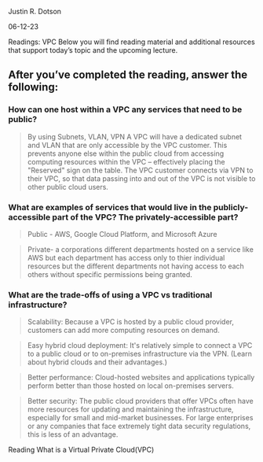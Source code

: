Justin R. Dotson

06-12-23

Readings: VPC
Below you will find reading material and additional resources that support today’s topic and the upcoming lecture.

## After you’ve completed the reading, answer the following:

### How can one host within a VPC any services that need to be public?
> By using Subnets, VLAN, VPN A VPC will have a dedicated subnet and VLAN that are only accessible by the VPC customer. This prevents anyone else within the public cloud from accessing computing resources within the VPC – effectively placing the "Reserved" sign on the table. The VPC customer connects via VPN to their VPC, so that data passing into and out of the VPC is not visible to other public cloud users.


### What are examples of services that would live in the publicly-accessible part of the VPC? The privately-accessible part?
>Public - AWS, Google Cloud Platform, and Microsoft Azure

>Private- a corporations different departments hosted on a service like AWS but each department has access only to thier individual resources but the different departments not having access to each others without specific permissions being granted.

### What are the trade-offs of using a VPC vs traditional infrastructure?
>Scalability: Because a VPC is hosted by a public cloud provider, customers can add more computing resources on demand.

>Easy hybrid cloud deployment: It's relatively simple to connect a VPC to a public cloud or to on-premises infrastructure via the VPN. (Learn about hybrid clouds and their advantages.)

>Better performance: Cloud-hosted websites and applications typically perform better than those hosted on local on-premises servers.

>Better security: The public cloud providers that offer VPCs often have more resources for updating and maintaining the infrastructure, especially for small and mid-market businesses. For large enterprises or any companies that face extremely tight data security regulations, this is less of an advantage.

Reading
What is a Virtual Private Cloud(VPC)